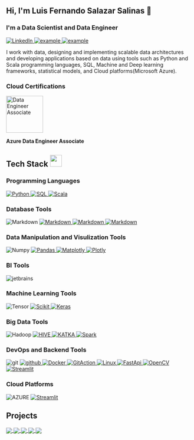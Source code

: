 ## Hi, I'm Luis Fernando Salazar Salinas 👋

### **I'm a Data Scientist and Data Engineer** 

<p>
   <a href="www.linkedin.com/in/luis-fernando-salazar-salazar" target="_blank">
    <img alt="LinkedIn" src="https://img.shields.io/badge/LinkedIn-0077B5?style=for-the-badge&logo=linkedin&logoColor=white">
  </a>   
  <a href="mailto:lf.salazarsalinas@gmail.com?subject=Feedback%20From%20Github&body=Hello," target="_blank">
  <img src="https://img.shields.io/badge/Gmail-D14836?style=for-the-badge&logo=gmail&logoColor=white" alt="example"/>
  </a>  
  <a href="https://twitter.com/luisfe819" target="_blank">
      <img src="https://img.shields.io/badge/Twitter-1DA1F2.svg?style=for-the-badge&logo=twitter&logoColor=white" alt="example"/>
    </a>
 
</p>

<p >
	I work with data, designing and implementing scalable data architectures and developing applications based on data using tools such as Python and Scala programming languages, SQL, Machine and Deep learning frameworks, statistical models, and Cloud platforms(Microsoft Azure).
</p>

### Cloud Certifications
<p>
	<a href="https://learn.microsoft.com/api/credentials/share/en-us/LuisSalazar-1545/F56A30CDA24B82C5?sharingId=B5C53752202ED18B" target="_blank">
		<img alt="Data Engineer Associate" src="https://learn.microsoft.com/media/learn/certification/badges/microsoft-certified-associate-badge.svg?branch=main" width = 100px
			height = 100px>
	</a> 

 <strong>Azure Data Engineer Associate</strong>
</p>

## Tech Stack <img src = "https://media2.giphy.com/media/QssGEmpkyEOhBCb7e1/giphy.gif?cid=ecf05e47a0n3gi1bfqntqmob8g9aid1oyj2wr3ds3mg700bl&rid=giphy.gif" width = 32px height = 32px> 

### Programming Languages 
<p align="left">
  <a href="https://www.python.org" target="_blank">
    <img alt="Python" src="https://img.shields.io/badge/Python-3776AB?style=for-the-badge&logo=python&logoColor=white">
  </a>
  
  <a href="https://www.mysql.com/">
	<img alt="SQL" src="https://img.shields.io/badge/SQL-CC2927?style=for-the-badge&logo=microsoft%20sql%20server&logoColor=white">
  </a>

  <a href="" target="_blank">
    <img alt="Scala" src="https://img.shields.io/badge/scala-%23DC322F.svg?style=for-the-badge&logo=scala&logoColor=white">
  </a>
 
</p>

### Database Tools
<p
     <a href="" target="_blank">
    <img alt="Markdown" src="https://img.shields.io/badge/postgres-%23316192.svg?style=for-the-badge&logo=postgresql&logoColor=white">
  </a>
  
  <a href="" target="_blank">
    <img alt="Markdown" src="https://img.shields.io/badge/Microsoft%20SQL%20Sever-CC2927?style=for-the-badge&logo=microsoft%20sql%20server&logoColor=white">
  </a>
  <a href="" target="_blank">
    <img alt="Markdown" src="https://img.shields.io/badge/MongoDB-%234ea94b.svg?style=for-the-badge&logo=mongodb&logoColor=white">
  </a>
  
  <a href="" target="_blank">
    <img alt="Markdown" src="https://img.shields.io/badge/cassandra-%231287B1.svg?style=for-the-badge&logo=apache-cassandra&logoColor=white)">
  </a>

</p>

### Data Manipulation and Visulization Tools
<p  
  <a href="https://numpy.org/" target="_blank">
    <img alt="Numpy" src="https://img.shields.io/badge/Numpy-777BB4?style=for-the-badge&logo=numpy&logoColor=white">
  </a>

   <a href="https://pandas.pydata.org/" target="_blank">
    <img alt="Pandas" src="https://img.shields.io/badge/Pandas-2C2D72?style=for-the-badge&logo=pandas&logoColor=white">
  </a>
  <a href="" target="_blank">
    <img alt="Matplotly" src="https://img.shields.io/badge/Matplotlib-%23ffffff.svg?style=for-the-badge&logo=Matplotlib&logoColor=black">
  </a>
  
   <a href="https://plotly.com/" target="_blank">
    <img alt="Plotly" src="https://img.shields.io/badge/Plotly-239120?style=for-the-badge&logo=plotly&logoColor=white">
  </a>
  
 </p>

### BI Tools
<p  
  <a href="" target="_blank">
    <img src="https://img.shields.io/badge/PowerBI-F2C811?style=for-the-badge&logo=Power%20BI&logoColor=white" alt="jetbrains" />
  </a>
</p>

### Machine Learning Tools
<p
   <a href="" target="_blank">
    <img alt="Tensor" src="https://img.shields.io/badge/TensorFlow-FF6F00?style=for-the-badge&logo=tensorflow&logoColor=white">
  </a>

   <a href="https://scikit-learn.org/" target="_blank">
    <img alt="Scikit" src="https://img.shields.io/badge/scikit_learn-F7931E?style=for-the-badge&logo=scikit-learn&logoColor=white">
   </a>

   <a href="https://keras.io/" target="_blank">
    <img alt="Keras" src="https://img.shields.io/badge/Keras-D00000?style=for-the-badge&logo=Keras&logoColor=white">
   </a>

 </p>

### Big Data Tools
<p
   <a href="" target="_blank">
    <img alt="Hadoop" src="https://img.shields.io/badge/Apache%20Hadoop-66CCFF?style=for-the-badge&logo=apachehadoop&logoColor=black">
  </a>

   <a href="" target="_blank">
    <img alt="HIVE" src="https://img.shields.io/badge/Apache%20Hive-FDEE21?style=for-the-badge&logo=apachehive&logoColor=black">
   </a>

   <a href="" target="_blank">
    <img alt="KATKA" src="https://img.shields.io/badge/Apache%20Kafka-000?style=for-the-badge&logo=apachekafka">
   </a>
   
   <a href="" target="_blank">
    <img alt="Spark" src="https://img.shields.io/badge/Apache%20Spark-FDEE21?style=flat-square&logo=apachespark&logoColor=black">
   </a>

 </p>

### DevOps and Backend Tools
<p
  
  <a href="https://git-scm.com/" target="_blank">
    <img src="https://img.shields.io/badge/git-F05032.svg?style=for-the-badge&logo=git&logoColor=white"
      alt="git"/>
  </a>
  <a href="https://github.com/ELanza-48" target="_blank">
    <img src="https://img.shields.io/badge/github-181717.svg?style=for-the-badge&logo=github&logoColor=white" alt="github" />
  </a>
  <a href="https://docker.com/" target="_blank">
    <img alt="Docker" src="https://img.shields.io/badge/Docker-blue.svg?&style=for-the-badge&logo=Docker&logoColor=white">
  </a>
  <a href="" target="_blank">
    <img alt="GitAction" src="https://img.shields.io/badge/github%20actions-%232671E5.svg?style=for-the-badge&logo=githubactions&logoColor=white">
  </a>
  <a href="https://linux.com/" target="_blank">
    <img alt="Linux" src="https://img.shields.io/badge/Linux-FCC624?style=for-the-badge&logo=linux&logoColor=black">
  </a>
   <a href="" target="_blank">
    <img alt="FastApi" src="https://img.shields.io/badge/FastAPI-005571?style=for-the-badge&logo=fastapi">
  </a>
  <a href="https://opencv.org/" target="_blank">
    <img alt="OpenCV" src="https://img.shields.io/badge/OpenCV-27338e?style=for-the-badge&logo=OpenCV&logoColor=white">
  </a>
  <a href="https://streamlit.io/" target="_blank">
    <img alt="Streamlit" src="https://img.shields.io/badge/Streamlit-FF4B4B?style=for-the-badge&logo=Streamlit&logoColor=white">
  </a>
  
</p>

### Cloud Platforms
<p
   
  <a href="" target="_blank">
    <img alt="AZURE" src="https://img.shields.io/badge/azure-%230072C6.svg?style=for-the-badge&logo=microsoftazure&logoColor=white">
  </a>
  <a href="https://streamlit.io/" target="_blank">
    <img alt="Streamlit" src="https://img.shields.io/badge/Streamlit-Cloud-FF4B4B?style=for-the-badge&logo=Streamlit&logoColor=white">
  </a>
  
</p> 

## Projects
<a href="https://github.com/Luissalazarsalinas/Corn-Leaf-Diseases-Detection">
       <!-- [![Readme Card](https://github-readme-stats.vercel.app/api/pin/?username=Luissalazarsalinas&repo=Corn-Leaf-Diseases-Detection)](https://github.com/Luissalazarsalinas/Corn- 
        Leaf-Diseases-Detection) -->
  <img align="center" src="https://github-readme-stats.vercel.app/api/pin/?username=Luissalazarsalinas&repo=Corn-Leaf-Diseases-Detection&theme=dark" />
</a>  

<a href="https://github.com/Luissalazarsalinas/Churn-detection">
  <img align="center" src="https://github-readme-stats.vercel.app/api/pin/?username=Luissalazarsalinas&repo=Churn-detection&theme=dark" />
</a> 

<a href="https://github.com/Luissalazarsalinas/Fraud-Detection">
  <img align="center" src="https://github-readme-stats.vercel.app/api/pin/?username=Luissalazarsalinas&repo=Fraud-Detection&theme=dark" />
</a> 

<a href="https://github.com/Luissalazarsalinas/Stock-Volatility-Forecast">
  <img align="center" src="https://github-readme-stats.vercel.app/api/pin/?username=Luissalazarsalinas&repo=Stock-Volatility-Forecast&theme=dark" />
</a> 

<a href="https://github.com/Luissalazarsalinas/Avocado-Yield-Prediction">
  <img align="center" src="https://github-readme-stats.vercel.app/api/pin/?username=Luissalazarsalinas&repo=Avocado-Yield-Prediction&theme=dark" />
</a> 
